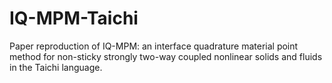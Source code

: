 # IQ-MPM-Taichi
Paper reproduction of IQ-MPM: an interface quadrature material point method for non-sticky strongly two-way coupled nonlinear solids and fluids in the Taichi language.
